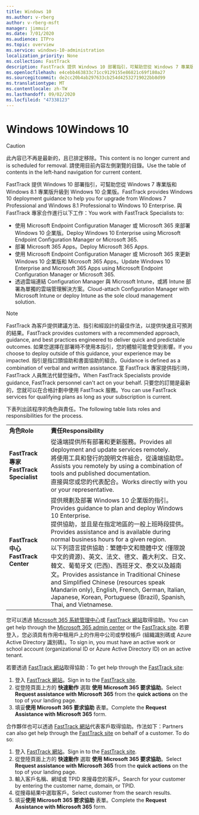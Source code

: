 ```yaml
---
title: Windows 10
ms.author: v-rberg
author: v-rberg-msft
manager: jimmuir
ms.date: 7/01/2020
ms.audience: ITPro
ms.topic: overview
ms.service: windows-10-administration
localization_priority: None
ms.collection: FastTrack
description: FastTrack 提供 Windows 10 部署指引，可幫助您從 Windows 7 專業版和 Windows 8.1 專業版升級到 Windows 10 企業版。
ms.openlocfilehash: e4cebb463833c71cc9129155e86821c69f180a27
ms.sourcegitcommit: de2cc20b4ab297633cb254d42532719022bb8d99
ms.translationtype: MT
ms.contentlocale: zh-TW
ms.lasthandoff: 09/02/2020
ms.locfileid: "47338123"
---
```

# <a name="windows-10"></a><span data-ttu-id="4ba5f-103">Windows 10</span><span class="sxs-lookup"><span data-stu-id="4ba5f-103">Windows 10</span></span>

> [!CAUTION]
> <span data-ttu-id="4ba5f-104">此內容已不再是最新的，且已排定移除。</span><span class="sxs-lookup"><span data-stu-id="4ba5f-104">This content is no longer current and is scheduled for removal.</span></span> <span data-ttu-id="4ba5f-105">請使用目前內容左側瀏覽的目錄。</span><span class="sxs-lookup"><span data-stu-id="4ba5f-105">Use the table of contents in the left-hand navigation for current content.</span></span>

<span data-ttu-id="4ba5f-106">FastTrack 提供 Windows 10 部署指引，可幫助您從 Windows 7 專業版和 Windows 8.1 專業版升級到 Windows 10 企業版。</span><span class="sxs-lookup"><span data-stu-id="4ba5f-106">FastTrack provides Windows 10 deployment guidance to help you for upgrade from Windows 7 Professional and Windows 8.1 Professional to Windows 10 Enterprise.</span></span> <span data-ttu-id="4ba5f-107">與 FastTrack 專家合作進行以下工作：</span><span class="sxs-lookup"><span data-stu-id="4ba5f-107">You work with FastTrack Specialists to:</span></span>

- <span data-ttu-id="4ba5f-108">使用 Microsoft Endpoint Configuration Manager 或 Microsoft 365 來部署 Windows 10 企業版。</span><span class="sxs-lookup"><span data-stu-id="4ba5f-108">Deploy Windows 10 Enterprise using Microsoft Endpoint Configuration Manager or Microsoft 365.</span></span>
- <span data-ttu-id="4ba5f-109">部署 Microsoft 365 Apps。</span><span class="sxs-lookup"><span data-stu-id="4ba5f-109">Deploy Microsoft 365 Apps.</span></span> 
- <span data-ttu-id="4ba5f-110">使用 Microsoft Endpoint Configuration Manager 或 Microsoft 365 來更新 Windows 10 企業版和 Microsoft 365 Apps。</span><span class="sxs-lookup"><span data-stu-id="4ba5f-110">Update Windows 10 Enterprise and Microsoft 365 Apps using Microsoft Endpoint Configuration Manager or Microsoft 365.</span></span>
- <span data-ttu-id="4ba5f-111">透過雲端連結 Configuration Manager 與 Microsoft Intune，或將 Intune 部署為單獨的雲端管理解決方案。</span><span class="sxs-lookup"><span data-stu-id="4ba5f-111">Cloud-attach Configuration Manager with Microsoft Intune or deploy Intune as the sole cloud management solution.</span></span>
  
> [!NOTE]
> <span data-ttu-id="4ba5f-112">FastTrack 為客戶提供建議方法、指引和經設計的最佳作法，以提供快速且可預測的結果。</span><span class="sxs-lookup"><span data-stu-id="4ba5f-112">FastTrack provides customers with a recommended approach, guidance, and best practices engineered to deliver quick and predictable outcomes.</span></span> <span data-ttu-id="4ba5f-113">如果您選擇在部署時不使用本指引，您的體驗可能會受到影響。</span><span class="sxs-lookup"><span data-stu-id="4ba5f-113">If you choose to deploy outside of this guidance, your experience may be impacted.</span></span> <span data-ttu-id="4ba5f-114">指引是指口頭協助和書面協助的組合。</span><span class="sxs-lookup"><span data-stu-id="4ba5f-114">Guidance is defined as a combination of verbal and written assistance.</span></span> <span data-ttu-id="4ba5f-115">當 FastTrack 專家提供指引時，FastTrack 人員無法代替您操作。</span><span class="sxs-lookup"><span data-stu-id="4ba5f-115">When FastTrack Specialists provide guidance, FastTrack personnel can't act on your behalf.</span></span> <span data-ttu-id="4ba5f-116">只要您的訂閱是最新的，您就可以在合格計劃中使用 FastTrack 服務。</span><span class="sxs-lookup"><span data-stu-id="4ba5f-116">You can use FastTrack services for qualifying plans as long as your subscription is current.</span></span>  
    
<span data-ttu-id="4ba5f-117">下表列出該程序的角色與責任。</span><span class="sxs-lookup"><span data-stu-id="4ba5f-117">The following table lists roles and responsibilities for the process.</span></span>

|||
|:-----|:-----|
|<span data-ttu-id="4ba5f-118">**角色**</span><span class="sxs-lookup"><span data-stu-id="4ba5f-118">**Role**</span></span> <br/> |<span data-ttu-id="4ba5f-119">**責任**</span><span class="sxs-lookup"><span data-stu-id="4ba5f-119">**Responsibility**</span></span> <br/> |
|<span data-ttu-id="4ba5f-120">**FastTrack 專家**</span><span class="sxs-lookup"><span data-stu-id="4ba5f-120">**FastTrack Specialist**</span></span> <br/> |<span data-ttu-id="4ba5f-121">從遠端提供所有部署和更新服務。</span><span class="sxs-lookup"><span data-stu-id="4ba5f-121">Provides all deployment and update services remotely.</span></span>  <br/> <span data-ttu-id="4ba5f-122">將使用工具和發行的說明文件組合，從遠端協助您。</span><span class="sxs-lookup"><span data-stu-id="4ba5f-122">Assists you remotely by using a combination of tools and published documentation.</span></span> <br/> <span data-ttu-id="4ba5f-123">直接與您或您的代表配合。</span><span class="sxs-lookup"><span data-stu-id="4ba5f-123">Works directly with you or your representative.</span></span>|
|<span data-ttu-id="4ba5f-124">**FastTrack 中心**</span><span class="sxs-lookup"><span data-stu-id="4ba5f-124">**FastTrack Center**</span></span>  <br/> |<span data-ttu-id="4ba5f-125">提供規劃及部署 Windows 10 企業版的指引。</span><span class="sxs-lookup"><span data-stu-id="4ba5f-125">Provides guidance to plan and deploy Windows 10 Enterprise.</span></span>   <br/> <span data-ttu-id="4ba5f-126">提供協助，並且是在指定地區的一般上班時段提供。</span><span class="sxs-lookup"><span data-stu-id="4ba5f-126">Provides assistance and is available during normal business hours for a given region.</span></span> <br/> <span data-ttu-id="4ba5f-127">以下列語言提供協助：繁體中文和簡體中文 (僅限說中文的資源)、英文、法文、德文、義大利文、日文、韓文、葡萄牙文 (巴西)、西班牙文、泰文以及越南文。</span><span class="sxs-lookup"><span data-stu-id="4ba5f-127">Provides assistance in Traditional Chinese and Simplified Chinese (resources speak Mandarin only), English, French, German, Italian, Japanese, Korean, Portuguese (Brazil), Spanish, Thai, and Vietnamese.</span></span>|
 
<span data-ttu-id="4ba5f-128">您可以透過 [Microsoft 365 系統管理中心](https://go.microsoft.com/fwlink/?linkid=2032704)或 [FastTrack 網站](https://go.microsoft.com/fwlink/?linkid=780698)取得協助。</span><span class="sxs-lookup"><span data-stu-id="4ba5f-128">You can get help through the [Microsoft 365 admin center](https://go.microsoft.com/fwlink/?linkid=2032704) or the [FastTrack site](https://go.microsoft.com/fwlink/?linkid=780698).</span></span> <span data-ttu-id="4ba5f-129">若要登入，您必須具有作用中租用戶上的作用中公司或學校帳戶 (組織識別碼或 Azure Active Directory 識別碼)。</span><span class="sxs-lookup"><span data-stu-id="4ba5f-129">To sign in, you must have an active work or school account (organizational ID or Azure Active Directory ID) on an active tenant.</span></span> 

<span data-ttu-id="4ba5f-130">若要透過 [FastTrack 網站](https://go.microsoft.com/fwlink/?linkid=780698)取得協助：</span><span class="sxs-lookup"><span data-stu-id="4ba5f-130">To get help through the [FastTrack site](https://go.microsoft.com/fwlink/?linkid=780698):</span></span> 
1.    <span data-ttu-id="4ba5f-131">登入 [FastTrack 網站](https://go.microsoft.com/fwlink/?linkid=780698)。</span><span class="sxs-lookup"><span data-stu-id="4ba5f-131">Sign in to the [FastTrack site](https://go.microsoft.com/fwlink/?linkid=780698).</span></span> 
2.    <span data-ttu-id="4ba5f-132">從登陸頁面上方的 **快速動作** 選取 **使用 Microsoft 365 要求協助**。</span><span class="sxs-lookup"><span data-stu-id="4ba5f-132">Select **Request assistance with Microsoft 365** from the **quick actions** on the top of your landing page.</span></span>
3.    <span data-ttu-id="4ba5f-133">填妥**使用 Microsoft 365 要求協助** 表單。</span><span class="sxs-lookup"><span data-stu-id="4ba5f-133">Complete the **Request Assistance with Microsoft 365** form.</span></span>
  
<span data-ttu-id="4ba5f-p105">合作夥伴也可以透過 [FastTrack 網站](https://go.microsoft.com/fwlink/?linkid=780698)代表客戶取得協助。作法如下：</span><span class="sxs-lookup"><span data-stu-id="4ba5f-p105">Partners can also get help through the [FastTrack site](https://go.microsoft.com/fwlink/?linkid=780698) on behalf of a customer. To do so:</span></span>
1.    <span data-ttu-id="4ba5f-136">登入 [FastTrack 網站](https://go.microsoft.com/fwlink/?linkid=780698)。</span><span class="sxs-lookup"><span data-stu-id="4ba5f-136">Sign in to the [FastTrack site](https://go.microsoft.com/fwlink/?linkid=780698).</span></span> 
2.    <span data-ttu-id="4ba5f-137">從登陸頁面上方的 **快速動作** 選取 **使用 Microsoft 365 要求協助**。</span><span class="sxs-lookup"><span data-stu-id="4ba5f-137">Select **Request assistance with Microsoft 365** from the **quick actions** on the top of your landing page.</span></span>
3.    <span data-ttu-id="4ba5f-138">輸入客戶名稱、網域或 TPID 來搜尋您的客戶。</span><span class="sxs-lookup"><span data-stu-id="4ba5f-138">Search for your customer by entering the customer name, domain, or TPID.</span></span>
4.    <span data-ttu-id="4ba5f-139">從搜尋結果中選取客戶。</span><span class="sxs-lookup"><span data-stu-id="4ba5f-139">Select customer from the search results.</span></span>
5.    <span data-ttu-id="4ba5f-140">填妥**使用 Microsoft 365 要求協助** 表單。</span><span class="sxs-lookup"><span data-stu-id="4ba5f-140">Complete the **Request Assistance with Microsoft 365** form.</span></span>
 
